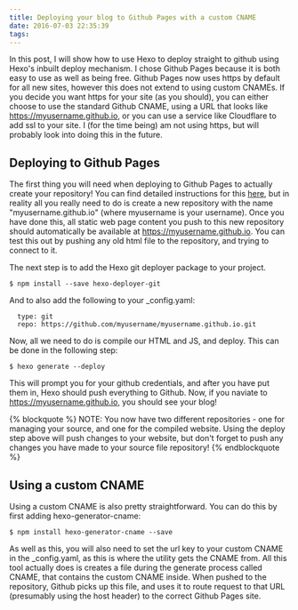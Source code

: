 ```yaml
---
title: Deploying your blog to Github Pages with a custom CNAME
date: 2016-07-03 22:35:39
tags:
---
```



In this post, I will show how to use Hexo to deploy straight to github using Hexo's inbuilt deploy mechanism. I chose Github Pages because it is both easy to use as well as being free. Github Pages now uses https by default for all new sites, however this does not extend to using custom CNAMEs. If you decide you want https for your site (as you should), you can either choose to use the standard Github CNAME, using a URL that looks like https://myusername.github.io, or you can use a service like Cloudflare to add ssl to your site. I (for the time being) am not using https, but will probably look into doing this in the future.

## Deploying to Github Pages

The first thing you will need when deploying to Github Pages to actually create your repository! You can find detailed instructions for this [here](https://pages.github.com), but in reality all you really need to do is create a new repository with the name "myusername.github.io" (where myusername is your username). Once you have done this, all static web page content you push to this new repository should automatically be available at https://myusername.github.io. You can test this out by pushing any old html file to the repository, and trying to connect to it.

The next step is to add the Hexo git deployer package to your project.
```
$ npm install --save hexo-deployer-git
```
And to also add the following to your _config.yaml:
```
  type: git
  repo: https://github.com/myusername/myusername.github.io.git                                                                                            
```
Now, all we need to do is compile our HTML and JS, and deploy. This can be done in the following step:
```
$ hexo generate --deploy
```
This will prompt you for your github credentials, and after you have put them in, Hexo should push everything to Github. Now, if you naviate to https://myusername.github.io, you should see your blog!

{% blockquote %}
NOTE: You now have two different repositories - one for managing your source, and one for the compiled website. Using the deploy step above will push changes to your website, but don't forget to push any changes you have made to your source file repository!
{% endblockquote %}

## Using a custom CNAME
Using a custom CNAME is also pretty straightforward. You can do this by first adding hexo-generator-cname:
```
$ npm install hexo-generator-cname --save
```
As well as this, you will also need to set the url key to your custom CNAME in the _config.yaml, as this is where the utility gets the CNAME from. All this tool actually does is creates a file during the generate process called CNAME, that contains the custom CNAME inside. When pushed to the repository, Github picks up this file, and uses it to route request to that URL (presumably using the host header) to the correct Github Pages site.
